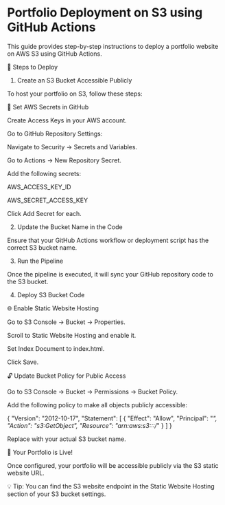 # Portfolio Deployment on S3 using GitHub Actions

This guide provides step-by-step instructions to deploy a portfolio website on AWS S3 using GitHub Actions.

🚀 Steps to Deploy

1. Create an S3 Bucket Accessible Publicly

To host your portfolio on S3, follow these steps:

🔹 Set AWS Secrets in GitHub

Create Access Keys in your AWS account.

Go to GitHub Repository Settings:

Navigate to Security → Secrets and Variables.

Go to Actions → New Repository Secret.

Add the following secrets:

AWS_ACCESS_KEY_ID

AWS_SECRET_ACCESS_KEY

Click Add Secret for each.

2. Update the Bucket Name in the Code

Ensure that your GitHub Actions workflow or deployment script has the correct S3 bucket name.

3. Run the Pipeline

Once the pipeline is executed, it will sync your GitHub repository code to the S3 bucket.

4. Deploy S3 Bucket Code

🌐 Enable Static Website Hosting

Go to S3 Console → Bucket → Properties.

Scroll to Static Website Hosting and enable it.

Set Index Document to index.html.

Click Save.

🔓 Update Bucket Policy for Public Access

Go to S3 Console → Bucket → Permissions → Bucket Policy.

Add the following policy to make all objects publicly accessible:

{
  "Version": "2012-10-17",
  "Statement": [
    {
      "Effect": "Allow",
      "Principal": "*",
      "Action": "s3:GetObject",
      "Resource": "arn:aws:s3:::<bucket-name>/*"
    }
  ]
}

Replace <bucket-name> with your actual S3 bucket name.

🎉 Your Portfolio is Live!

Once configured, your portfolio will be accessible publicly via the S3 static website URL.

💡 Tip: You can find the S3 website endpoint in the Static Website Hosting section of your S3 bucket settings.

